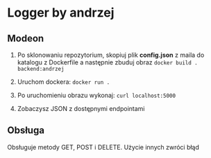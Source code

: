 # Logger by andrzej
## Modeon

1. Po sklonowaniu repozytorium, skopiuj plik **config.json** z maila
do katalogu z Dockerfile a następnie zbuduj obraz
`docker build . backend:andrzej`

2. Uruchom dockera: `docker run .`

2. Po uruchomieniu obrazu wykonaj: `curl localhost:5000` 

3. Zobaczysz JSON z dostępnymi endpointami

## Obsługa
Obsługuje metody GET, POST i DELETE. Użycie innych zwróci błąd



